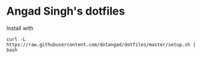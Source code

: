 # Angad Singh's dotfiles

Install with

```
curl -L https://raw.githubusercontent.com/dotangad/dotfiles/master/setup.sh | bash
```

